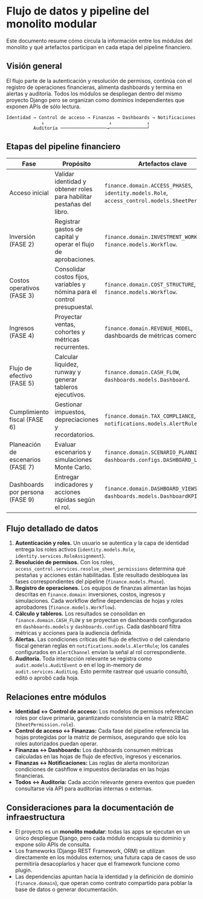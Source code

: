 # Flujo de datos y pipeline del monolito modular

Este documento resume cómo circula la información entre los módulos del monolito y qué artefactos participan en cada etapa del pipeline financiero.

## Visión general

El flujo parte de la autenticación y resolución de permisos, continúa con el registro de operaciones financieras, alimenta dashboards y termina en alertas y auditoría. Todos los módulos se despliegan dentro del mismo proyecto Django pero se organizan como dominios independientes que exponen APIs de sólo lectura.

```
Identidad → Control de acceso → Finanzas → Dashboards → Notificaciones
             ↓                        ↓             ↓
          Auditoría ─────────────────→──────────────┘
```

## Etapas del pipeline financiero

| Fase | Propósito | Artefactos clave |
| --- | --- | --- |
| Acceso inicial | Validar identidad y obtener roles para habilitar pestañas del libro. | `finance.domain.ACCESS_PHASES`, `identity.models.Role`, `access_control.models.SheetPermission`. |
| Inversión (FASE 2) | Registrar gastos de capital y operar el flujo de aprobaciones. | `finance.domain.INVESTMENT_WORKFLOW`, `finance.models.Workflow`. |
| Costos operativos (FASE 3) | Consolidar costos fijos, variables y nómina para el control presupuestal. | `finance.domain.COST_STRUCTURE`, `finance.models.Workflow`. |
| Ingresos (FASE 4) | Proyectar ventas, cohortes y métricas recurrentes. | `finance.domain.REVENUE_MODEL`, dashboards de métricas comerciales. |
| Flujo de efectivo (FASE 5) | Calcular liquidez, runway y generar tableros ejecutivos. | `finance.domain.CASH_FLOW`, `dashboards.models.Dashboard`. |
| Cumplimiento fiscal (FASE 6) | Gestionar impuestos, depreciaciones y recordatorios. | `finance.domain.TAX_COMPLIANCE`, `notifications.models.AlertRule`. |
| Planeación de escenarios (FASE 7) | Evaluar escenarios y simulaciones Monte Carlo. | `finance.domain.SCENARIO_PLANNING`, `dashboards.configs.DASHBOARD_LAYOUTS`. |
| Dashboards por persona (FASE 9) | Entregar indicadores y acciones rápidas según el rol. | `finance.domain.DASHBOARD_VIEWS`, `dashboards.models.DashboardKPI`. |

## Flujo detallado de datos

1. **Autenticación y roles.** Un usuario se autentica y la capa de identidad entrega los roles activos (`identity.models.Role`, `identity.services.RoleAssignment`).
2. **Resolución de permisos.** Con los roles, `access_control.services.resolve_sheet_permissions` determina qué pestañas y acciones están habilitadas. Este resultado desbloquea las fases correspondientes del pipeline (`finance.models.Phase`).
3. **Registro de operaciones.** Los equipos de finanzas alimentan las hojas descritas en `finance.domain`: inversiones, costos, ingresos y simulaciones. Cada workflow define dependencias de hojas y roles aprobadores (`finance.models.Workflow`).
4. **Cálculo y tableros.** Los resultados se consolidan en `finance.domain.CASH_FLOW` y se proyectan en dashboards configurados en `dashboards.models` y `dashboards.configs`. Cada dashboard filtra métricas y acciones para la audiencia definida.
5. **Alertas.** Las condiciones críticas del flujo de efectivo o del calendario fiscal generan reglas en `notifications.models.AlertRule`; los canales configurados en `AlertChannel` envían la señal al rol correspondiente.
6. **Auditoría.** Toda interacción relevante se registra como `audit.models.AuditEvent` o en el log in-memory de `audit.services.AuditLog`. Esto permite rastrear qué usuario consultó, editó o aprobó cada hoja.

## Relaciones entre módulos

- **Identidad ↔ Control de acceso:** Los modelos de permisos referencian roles por clave primaria, garantizando consistencia en la matriz RBAC (`SheetPermission.role`).
- **Control de acceso ↔ Finanzas:** Cada fase del pipeline referencia las hojas protegidas por la matriz de permisos, asegurando que sólo los roles autorizados puedan operar.
- **Finanzas ↔ Dashboards:** Los dashboards consumen métricas calculadas en las hojas de flujo de efectivo, ingresos y escenarios.
- **Finanzas ↔ Notificaciones:** Las reglas de alerta monitorizan condiciones de cashflow e impuestos declaradas en las hojas financieras.
- **Todos ↔ Auditoría:** Cada acción relevante genera eventos que pueden consultarse vía API para auditorías internas o externas.

## Consideraciones para la documentación de infraestructura

- El proyecto es un **monolito modular**: todas las apps se ejecutan en un único despliegue Django, pero cada módulo encapsula su dominio y expone sólo APIs de consulta.
- Los frameworks (Django REST Framework, ORM) se utilizan directamente en los módulos externos; una futura capa de casos de uso permitiría desacoplarlos y hacer que el framework funcione como plugin.
- Las dependencias apuntan hacia la identidad y la definición de dominio (`finance.domain`), que operan como contrato compartido para poblar la base de datos o generar documentación.
